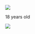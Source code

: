 ![](https://komarev.com/ghpvc/?username=yaorijuana&color=000000&label=witnesses&base=1000) 

18 years old 





![](https://71781816.carrd.co/assets/images/image11.jpg?v=cb657133)
